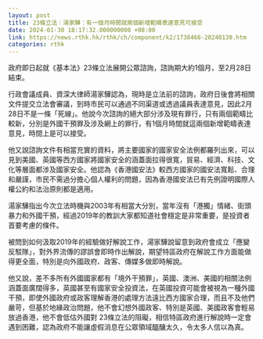 ```yaml
---
layout: post
title: 23條立法｜湯家驊：有一個月時間就兩個新增範疇表達意見可接受
date: 2024-01-30 18:17:32.000000000 +08:00
link: https://news.rthk.hk/rthk/ch/component/k2/1738468-20240130.htm
categories: rthk
---
```


政府即日起就《基本法》23條立法展開公眾諮詢，諮詢期大約1個月，至2月28日結束。

行政會議成員、資深大律師湯家驊認為，現時是立法前的諮詢，政府日後會將相關文件提交立法會審議，到時市民可以通過不同渠道或透過議員表達意見，因此2月28日不是一條「死線」。他說今次諮詢的絕大部分涉及現有罪行，只有兩個範疇比較新，分別是外國干預罪及涉及網上的罪行，有1個月時間就這兩個新增範疇表達意見，時間上是可以接受。

他又說諮詢文件有相當充實的資料，將主要國家的國家安全法例都羅列出來，可以見到美國、英國等西方國家將國家安全的涵蓋面拉得很寬，貿易、經濟、科技、文化等層面都涉及國家安全。他認為《香港國安法》較西方國家的國安法寬鬆、合理和嚴謹，市民不需過分擔心個人權利的問題，因為香港國安法已有先例證明國際人權公約和法治原則都是適用。

湯家驊指出今次立法時機與2003年有相當大分別，當年沒有「港獨」情緒、街頭暴力和外國干預，經過2019年的教訓大家都知道社會穩定是非常重要，是投資者首要考慮的條件。

被問到如何汲取2019年的經驗做好解說工作，湯家驊說留意到政府會成立「應變反駁隊」，對外界流傳的謬誤會即時作出解說，期望特區政府在解說工作方面能做得更全面，特別是向外國政府、政客、傳媒多做即時解說。

他又說，差不多所有外國國家都有「境外干預罪」，英國、澳洲、美國的相關法例涵蓋面廣闊得多，英國甚至有國家安全投資法，在英國投資可能會被視為一種外國干預，即使外國政府或政客理解香港的處理方法遠比西方國家合理，而且不及他們嚴苛，但基於地緣政治問題，他不會幻想外國政客、特別是英國、美國政客會輕易放過香港，他不會低估外國對 23條立法的阻礙，相信特區政府進行解說時一定會遇到困難，認為政府不能讓虛假消息在公眾領域醞釀太久，令太多人信以為真。
